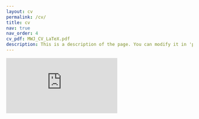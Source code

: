 ```yaml
---
layout: cv
permalink: /cv/
title: cv
nav: true
nav_order: 4
cv_pdf: MWJ_CV_LaTeX.pdf
description: This is a description of the page. You can modify it in 'pages/_cv.md'. You can also change or remove the top pdf download button.
---
```


<embed src="https://mwjones.github.io/assets/pdf/MWJ_CV_LaTeX.pdf" type="application/pdf"/>
